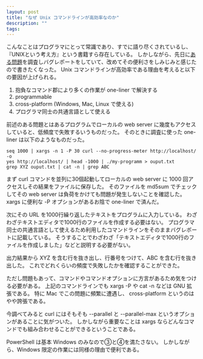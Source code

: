 ```yaml
---
layout: post
title: "なぜ Unix コマンドラインが高効率なのか"
description: ""
tags: 
---
```


こんなことはプログラマにとって常識であり、すでに語り尽くされているし、『UNIXという考え方』という書籍すら存在している。
しかしながら、先日に[ある問題](https://webkit.org/b/218375)を調査しバグレポートをしていて、改めてその便利さをしみじみと感じたので書きたくなった。
Unix コマンドラインが高効率である理由を考えると以下の要因が上げられる。

1. 抱負なコマンド郡により多くの作業が one-liner で解決する
2. programmable
3. cross-platform (Windows, Mac, Linux で使える)
4. プログラマ同士の共通言語として使える

前述のある問題とはあるプログラムでローカルの web server に幾度もアクセスしていると、低頻度で失敗するいうものだった。
そのときに調査に使った one-liner は以下のようなものだった。

~~~
seq 1000 | xargs -n 1 -P 30 curl --no-progress-meter http://localhost/ -o
yes http://localhost/ | head -1000 | ./my-programm > ouput.txt
grep XYZ ouput.txt | cat -n | grep ABC
~~~

まず curl コマンドを並列に30個起動してローカルの web server に 1000 回アクセスしその結果をファイルに保存した。
そのファイルを md5sum でチェックしてその web server は負荷をかけても問題が発生しないことを確認した。
xargs に便利な -P オプションがあるお陰で one-liner で済んだ。

次にその URL を1000行繰り返したテキストをプログラムに入力している。
わざわざテキストエディタで1000行のファイルを作成する必要はない。
プログラマ同士の共通言語として使えるため利用したコマンドラインをそのままバグレポートに記載している。
そうすることでわざわざ「テキストエディタで1000行のファイルを作成しました」などと説明する必要がない。

出力結果から XYZ を含む行を抜き出し、行番号をつけて、ABC を含む行を抜き出した。
これでどれくらいの頻度で失敗したかを確認することができた。

ただし問題もあって、コマンドやコマンドオプションに方言があるため気をつける必要がある。
上記のコマンドラインでも xargs -P や cat -n などは GNU 拡張である。
特に Mac でこの問題に頻繁に遭遇し、 cross-platform というのはやや誇張である。

今調べてみると curl にはそもそも --parallel と --parallel-max というオプションがあることに気がついた。
しかしながら重要なことは xargs ならどんなコマンドでも組み合わせることができるということである。

PowerShell は基本 Windows のみなので③と④を満たさない。
しかしながら、Windows 限定の作業には同様の理由で便利である。
